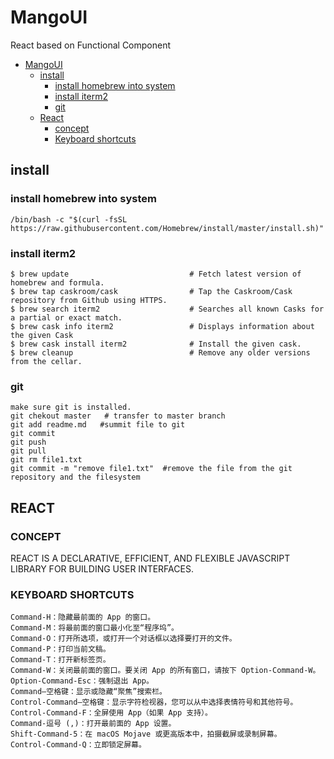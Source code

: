 # MangoUI
React based on Functional Component

- [MangoUI](#mangoui)
  - [install](#install)
    - [install homebrew into system](#install-homebrew-into-system)
    - [install iterm2](#install-iterm2)
    - [git](#git)
  - [React](#react)
    - [concept](#concept)
    - [Keyboard shortcuts](#keyboard-shortcuts)

## install

### install homebrew into system

```shell
/bin/bash -c "$(curl -fsSL https://raw.githubusercontent.com/Homebrew/install/master/install.sh)"

```

### install iterm2

```shell
$ brew update                           # Fetch latest version of homebrew and formula.
$ brew tap caskroom/cask                # Tap the Caskroom/Cask repository from Github using HTTPS.
$ brew search iterm2                    # Searches all known Casks for a partial or exact match.
$ brew cask info iterm2                 # Displays information about the given Cask
$ brew cask install iterm2              # Install the given cask.
$ brew cleanup                          # Remove any older versions from the cellar.
```

### git
```shell
make sure git is installed.
git chekout master   # transfer to master branch
git add readme.md   #summit file to git
git commit
git push
git pull 
git rm file1.txt
git commit -m "remove file1.txt"  #remove the file from the git repository and the filesystem
```




## REACT
### CONCEPT
REACT IS A DECLARATIVE, EFFICIENT, AND FLEXIBLE JAVASCRIPT LIBRARY FOR BUILDING USER INTERFACES. 

### KEYBOARD SHORTCUTS
```shell
Command-H：隐藏最前面的 App 的窗口。
Command-M：将最前面的窗口最小化至“程序坞”。
Command-O：打开所选项，或打开一个对话框以选择要打开的文件。
Command-P：打印当前文稿。
Command-T：打开新标签页。
Command-W：关闭最前面的窗口。要关闭 App 的所有窗口，请按下 Option-Command-W。
Option-Command-Esc：强制退出 App。
Command–空格键：显示或隐藏“聚焦”搜索栏。
Control-Command–空格键：显示字符检视器，您可以从中选择表情符号和其他符号。
Control-Command-F：全屏使用 App（如果 App 支持）。
Command-逗号 (,)：打开最前面的 App 设置。
Shift-Command-5：在 macOS Mojave 或更高版本中，拍摄截屏或录制屏幕。
Control-Command-Q：立即锁定屏幕。
```
